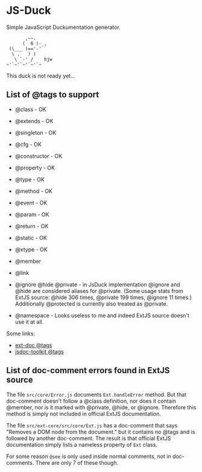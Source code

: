 JS-Duck
=======

Simple JavaScript Duckumentation generator.

           ,~~.
          (  6 )-_,
     (\___ )=='-'
      \ .   ) )
       \ `-' /    hjw
    ~'`~'`~'`~'`~

This duck is not ready yet...


List of @tags to support
------------------------

* @class - OK
* @extends - OK
* @singleton - OK
* @cfg - OK
* @constructor - OK
* @property - OK
* @type - OK
* @method - OK
* @event - OK
* @param - OK
* @return - OK
* @static - OK
* @xtype - OK

* @member
* @link

* @ignore @hide @private - in JsDuck implementation @ignore and @hide
  are considered aliases for @private.  (Some usage stats from ExtJS
  source: @hide 306 times, @private 199 times, @ignore 11 times.)
  Additionally @protected is currently also treated as @private.

* @namespace - Looks useless to me and indeed ExtJS source doesn't use
  it at all.

Some links:

* [ext-doc @tags](http://code.google.com/p/ext-doc/wiki/TagSpecification)
* [jsdoc-toolkit @tags](http://code.google.com/p/jsdoc-toolkit/wiki/TagReference)


List of doc-comment errors found in ExtJS source
------------------------------------------------

The file `src/core/Error.js` documents `Ext.handleError` method. But
that doc-comment doesn't follow a @class definition, nor does it
contain @member, nor is it marked with @private, @hide, or @ignore.
Therefore this method is simply not included in official ExtJS
documentation.

The file `src/ext-core/src/core/Ext.js` has a doc-comment that says
"Removes a DOM node from the document." but it contains no @tags and
is followed by another doc-comment.  The result is that official ExtJS
documentation simply lists a nameless property of `Ext` class.

For some reason `@see` is only used inside normal comments, not in
doc-comments.  There are only 7 of these though.


